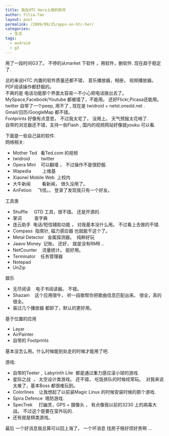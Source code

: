 ```yaml
---
title: 我在HTC Hero上用的软件
author: Filia.Tao
layout: post
permalink: /2009/09/25/apps-on-htc-her/
categories:
  - 生活
tags:
  - android
  - g3
---
```

用了一段时间G3了。 不停的从market 下软件 ，用软件，删软件. 现在趋于稳定了.

总的来说HTC 内置的软件质量还都不错， 音乐播放器，相册， 视频播放器。 PDF阅读操作都舒服的。  
不爽的是 电话功能那个界面太容易一不小心把电话拨出去了。MySpace,Facebook/Youtube 都被墙了，不能用。 还好Flickr,Picasa还能用。  
twitter 自带了一个peep, 用不了 , 现在是 twidroid + netst.onedd.net .  
Gmail/日历/GoogleMap 都不错。  
Footprints 好像有点意思， 不过我太宅了， 没用上。 天气预报太花哨了.  
自带的浏览器还不错，支持一些Flash , 国内的视频网站好像就youku 可以看.

下面是一些自己装的软件.  
网络相关:

  * Mother Ted   看Ted.com 的视频
  * twidroid         twitter
  * Opera Mini    可以翻墙 ， 不过操作不是很舒服.
  * Wapedia         上维基
  * Xiaonei Mobile Web  上校内
  * 大牛新闻         看新闻， 很久没用了。
  * AnFetion     飞信。。 登录了发现我只有一个好友。

工具类

  * Shuffle     GTD 工具，很不错。 还是开源的.
  * 掌词          查字典
  * 连云助手  电话/短信辅助功能 ， 对我基本没什么用。 不过看上去做的不错.
  * Compass  指南针, 磁力感应器 也就能干这个了。
  * Metal Detector   金属探测器。  纯粹好玩
  * Jaavo Money  记账。 还好， 就是没有RMB ..
  * NetCounter    流量统计。 挺好用。
  * Terminator    任务管理器
  * Notepad
  * UnZip

娱乐

  * 无尽阅读    电子书阅读器。 不错。
  * Shazam    这个应用很牛， 听一段歌帮你把歌曲信息匹配出来。 很全，真的很全。
  * 装过几个播放器 都卸了，默认的更好用。

基于位置的应用

  * Layar
  * AirPainter
  * 自带的 Footprints

基本没怎么用。什么时候能到处走的时候才能用了吧.

游戏:

  * 自带的Teeter ,  Labyrinth Lite  都是通过重力感应滚小球的游戏.
  * 星际之战  ， 太空设计类游戏。 还不错， 吃饭排队的时候经常玩。  对我来说太难了，基本Boss 都很难玩到。
  * Colorlines    让我想起了以前装Magic Linux 的时候安装时候的那个游戏.
  * Spira Defence  塔防游戏.
  * SpecTrek     打幽灵，GPS + 摄像头 ， 有点像我以前的3230 上的病毒大战。 不过这个是要在室外玩的.
  * 还有就是棋类游戏。

最后 一个好消息我总算可以回上海了， 一个坏消息 找房子租好烦好贵啊 &#8230;